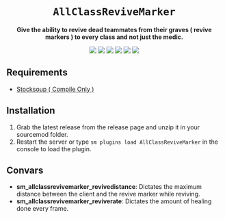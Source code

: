 <div align="center">
  <h1><code>AllClassReviveMarker</code></h1>
  <p>
    <strong>Give the ability to revive dead teammates from their graves ( revive markers ) to every class and not just the medic.</strong>
  </p>
  <p style="margin-bottom: 0.5ex;">
    <img
        src="https://img.shields.io/github/downloads/Zabaniya001/AllClassReviveMarker/total"
    />
    <img
        src="https://img.shields.io/github/last-commit/Zabaniya001/AllClassReviveMarker"
    />
    <img
        src="https://img.shields.io/github/issues/Zabaniya001/AllClassReviveMarker"
    />
    <img
        src="https://img.shields.io/github/issues-closed/Zabaniya001/AllClassReviveMarker"
    />
    <img
        src="https://img.shields.io/github/repo-size/Zabaniya001/AllClassReviveMarker"
    />
    <img
        src="https://img.shields.io/github/workflow/status/Zabaniya001/AllClassReviveMarker/Compile%20and%20release"
    />
  </p>
</div>


## Requirements ##
- [Stocksoup ( Compile Only )](https://github.com/nosoop/stocksoup)


## Installation ##
1. Grab the latest release from the release page and unzip it in your sourcemod folder.
2. Restart the server or type `sm plugins load AllClassReviveMarker` in the console to load the plugin.


## Convars ##
- **sm_allclassrevivemarker_revivedistance**: Dictates the maximum distance between the client and the revive marker while reviving.
- **sm_allclassrevivemarker_reviverate**: Dictates the amount of healing done every frame.
